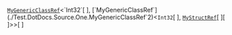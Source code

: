 [`MyGenericClassRef`](./Test.DotDocs.Source.One.MyGenericClassRef`2)<`Int32`[ ], [`MyGenericClassRef`](./Test.DotDocs.Source.One.MyGenericClassRef`2)<`Int32`[ ], [`MyStructRef`](./Test.DotDocs.Source.One.Supporting.MyStructRef)[ ][ ]>>[ ]